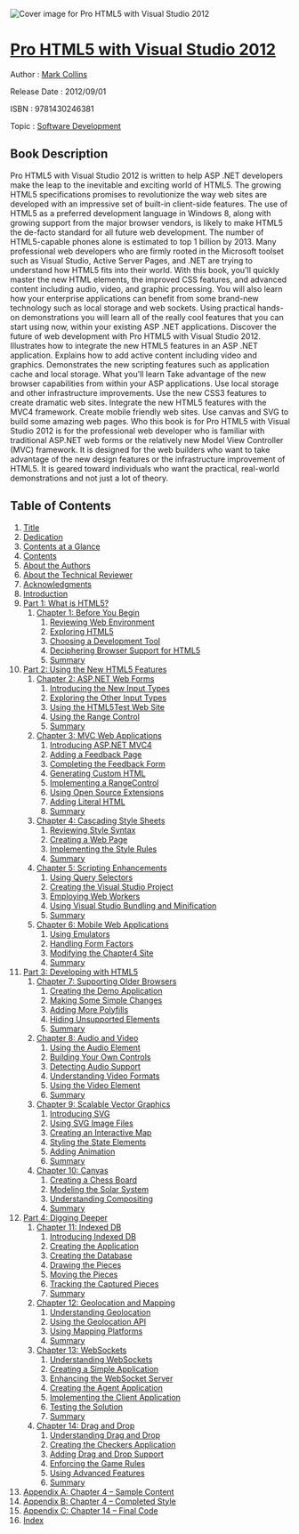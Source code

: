 ![Cover image for Pro HTML5 with Visual Studio 2012](https://imgdetail.ebookreading.net/cover/cover/software_development/EB9781430246381.jpg)

[Pro HTML5 with Visual Studio 2012](https://ebookreading.net/view/book/Pro+HTML5+with+Visual+Studio+2012-EB9781430246381_1.html "Pro HTML5 with Visual Studio 2012")
====================================================================================================================

Author : [Mark Collins](https://ebookreading.net/search/author/Mark+Collins)

Release Date : 2012/09/01

ISBN : 9781430246381

Topic : [Software Development](https://ebookreading.net/search/category/software-development)

Book Description
-----------------

Pro HTML5 with Visual Studio 2012 is written to help ASP .NET developers make the leap to the inevitable and exciting world of HTML5. The growing HTML5 specifications promises to revolutionize the way web sites are developed with an impressive set of built-in client-side features. The use of HTML5 as a preferred development language in Windows 8, along with growing support from the major browser vendors, is likely to make HTML5 the de-facto standard for all future web development. The number of HTML5-capable phones alone is estimated to top 1 billion by 2013. Many professional web developers who are firmly rooted in the Microsoft toolset such as Visual Studio, Active Server Pages, and .NET are trying to understand how HTML5 fits into their world.
With this book, you'll quickly master the new HTML elements, the improved CSS features, and advanced content including audio, video, and graphic processing. You will also learn how your enterprise applications can benefit from some brand-new technology such as local storage and web sockets. Using practical hands-on demonstrations you will learn all of the really cool features that you can start using now, within your existing ASP .NET applications.
Discover the future of web development with Pro HTML5 with Visual Studio 2012.
Illustrates how to integrate the new HTML5 features in an ASP .NET application.
Explains how to add active content including video and graphics.
Demonstrates the new scripting features such as application cache and local storage.
What you'll learn
Take advantage of the new browser capabilities from within your ASP applications.
Use local storage and other infrastructure improvements.
Use the new CSS3 features to create dramatic web sites.
Integrate the new HTML5 features with the MVC4 framework.
Create mobile friendly web sites.
Use canvas and SVG to build some amazing web pages.
Who this book is for
Pro HTML5 with Visual Studio 2012 is for the professional web developer who is familiar with traditional ASP.NET web forms or the relatively new Model View Controller (MVC) framework. It is designed for the web builders who want to take advantage of the new design features or the infrastructure improvement of HTML5. It is geared toward individuals who want the practical, real-world demonstrations and not just a lot of theory.
              
Table of Contents
-----------------

1. [Title](https://ebookreading.net/view/book/Pro+HTML5+with+Visual+Studio+2012-EB9781430246381_2.html)
1. [Dedication](https://ebookreading.net/view/book/Pro+HTML5+with+Visual+Studio+2012-EB9781430246381_4.html)
1. [Contents at a Glance](https://ebookreading.net/view/book/Pro+HTML5+with+Visual+Studio+2012-EB9781430246381_5.html)
1. [Contents](https://ebookreading.net/view/book/Pro+HTML5+with+Visual+Studio+2012-EB9781430246381_6.html)
1. [About the Authors](https://ebookreading.net/view/book/Pro+HTML5+with+Visual+Studio+2012-EB9781430246381_7.html)
1. [About the Technical Reviewer](https://ebookreading.net/view/book/Pro+HTML5+with+Visual+Studio+2012-EB9781430246381_8.html)
1. [Acknowledgments](https://ebookreading.net/view/book/Pro+HTML5+with+Visual+Studio+2012-EB9781430246381_9.html)
1. [Introduction](https://ebookreading.net/view/book/Pro+HTML5+with+Visual+Studio+2012-EB9781430246381_10.html)
1. [Part 1: What is HTML5?](https://ebookreading.net/view/book/Pro+HTML5+with+Visual+Studio+2012-EB9781430246381_11.html)
    1. [Chapter 1: Before You Begin](https://ebookreading.net/view/book/Pro+HTML5+with+Visual+Studio+2012-EB9781430246381_12.html)
        1. [Reviewing Web Environment](https://ebookreading.net/view/book/Pro+HTML5+with+Visual+Studio+2012-EB9781430246381_12.html#Sec1)
        1. [Exploring HTML5](https://ebookreading.net/view/book/Pro+HTML5+with+Visual+Studio+2012-EB9781430246381_12.html#Sec9)
        1. [Choosing a Development Tool](https://ebookreading.net/view/book/Pro+HTML5+with+Visual+Studio+2012-EB9781430246381_12.html#Sec13)
        1. [Deciphering Browser Support for HTML5](https://ebookreading.net/view/book/Pro+HTML5+with+Visual+Studio+2012-EB9781430246381_12.html#Sec17)
        1. [Summary](https://ebookreading.net/view/book/Pro+HTML5+with+Visual+Studio+2012-EB9781430246381_12.html#Sec18)
1. [Part 2: Using the New HTML5 Features](https://ebookreading.net/view/book/Pro+HTML5+with+Visual+Studio+2012-EB9781430246381_13.html)
    1. [Chapter 2: ASP.NET Web Forms](https://ebookreading.net/view/book/Pro+HTML5+with+Visual+Studio+2012-EB9781430246381_14.html)
        1. [Introducing the New Input Types](https://ebookreading.net/view/book/Pro+HTML5+with+Visual+Studio+2012-EB9781430246381_14.html#Sec1)
        1. [Exploring the Other Input Types](https://ebookreading.net/view/book/Pro+HTML5+with+Visual+Studio+2012-EB9781430246381_14.html#Sec6)
        1. [Using the HTML5Test Web Site](https://ebookreading.net/view/book/Pro+HTML5+with+Visual+Studio+2012-EB9781430246381_14.html#Sec18)
        1. [Using the Range Control](https://ebookreading.net/view/book/Pro+HTML5+with+Visual+Studio+2012-EB9781430246381_14.html#Sec19)
        1. [Summary](https://ebookreading.net/view/book/Pro+HTML5+with+Visual+Studio+2012-EB9781430246381_14.html#Sec22)
    1. [Chapter 3: MVC Web Applications](https://ebookreading.net/view/book/Pro+HTML5+with+Visual+Studio+2012-EB9781430246381_15.html)
        1. [Introducing ASP.NET MVC4](https://ebookreading.net/view/book/Pro+HTML5+with+Visual+Studio+2012-EB9781430246381_15.html#Sec1)
        1. [Adding a Feedback Page](https://ebookreading.net/view/book/Pro+HTML5+with+Visual+Studio+2012-EB9781430246381_15.html#Sec5)
        1. [Completing the Feedback Form](https://ebookreading.net/view/book/Pro+HTML5+with+Visual+Studio+2012-EB9781430246381_15.html#Sec8)
        1. [Generating Custom HTML](https://ebookreading.net/view/book/Pro+HTML5+with+Visual+Studio+2012-EB9781430246381_15.html#Sec11)
        1. [Implementing a RangeControl](https://ebookreading.net/view/book/Pro+HTML5+with+Visual+Studio+2012-EB9781430246381_15.html#Sec14)
        1. [Using Open Source Extensions](https://ebookreading.net/view/book/Pro+HTML5+with+Visual+Studio+2012-EB9781430246381_15.html#Sec17)
        1. [Adding Literal HTML](https://ebookreading.net/view/book/Pro+HTML5+with+Visual+Studio+2012-EB9781430246381_15.html#Sec18)
        1. [Summary](https://ebookreading.net/view/book/Pro+HTML5+with+Visual+Studio+2012-EB9781430246381_15.html#Sec23)
    1. [Chapter 4: Cascading Style Sheets](https://ebookreading.net/view/book/Pro+HTML5+with+Visual+Studio+2012-EB9781430246381_16.html)
        1. [Reviewing Style Syntax](https://ebookreading.net/view/book/Pro+HTML5+with+Visual+Studio+2012-EB9781430246381_16.html#Sec1)
        1. [Creating a Web Page](https://ebookreading.net/view/book/Pro+HTML5+with+Visual+Studio+2012-EB9781430246381_16.html#Sec16)
        1. [Implementing the Style Rules](https://ebookreading.net/view/book/Pro+HTML5+with+Visual+Studio+2012-EB9781430246381_16.html#Sec21)
        1. [Summary](https://ebookreading.net/view/book/Pro+HTML5+with+Visual+Studio+2012-EB9781430246381_16.html#Sec31)
    1. [Chapter 5: Scripting Enhancements](https://ebookreading.net/view/book/Pro+HTML5+with+Visual+Studio+2012-EB9781430246381_17.html)
        1. [Using Query Selectors](https://ebookreading.net/view/book/Pro+HTML5+with+Visual+Studio+2012-EB9781430246381_17.html#Sec1)
        1. [Creating the Visual Studio Project](https://ebookreading.net/view/book/Pro+HTML5+with+Visual+Studio+2012-EB9781430246381_17.html#Sec4)
        1. [Employing Web Workers](https://ebookreading.net/view/book/Pro+HTML5+with+Visual+Studio+2012-EB9781430246381_17.html#Sec5)
        1. [Using Visual Studio Bundling and Minification](https://ebookreading.net/view/book/Pro+HTML5+with+Visual+Studio+2012-EB9781430246381_17.html#Sec8)
        1. [Summary](https://ebookreading.net/view/book/Pro+HTML5+with+Visual+Studio+2012-EB9781430246381_17.html#Sec9)
    1. [Chapter 6: Mobile Web Applications](https://ebookreading.net/view/book/Pro+HTML5+with+Visual+Studio+2012-EB9781430246381_18.html)
        1. [Using Emulators](https://ebookreading.net/view/book/Pro+HTML5+with+Visual+Studio+2012-EB9781430246381_18.html#Sec1)
        1. [Handling Form Factors](https://ebookreading.net/view/book/Pro+HTML5+with+Visual+Studio+2012-EB9781430246381_18.html#Sec6)
        1. [Modifying the Chapter4 Site](https://ebookreading.net/view/book/Pro+HTML5+with+Visual+Studio+2012-EB9781430246381_18.html#Sec9)
        1. [Summary](https://ebookreading.net/view/book/Pro+HTML5+with+Visual+Studio+2012-EB9781430246381_18.html#Sec14)
1. [Part 3: Developing with HTML5](https://ebookreading.net/view/book/Pro+HTML5+with+Visual+Studio+2012-EB9781430246381_19.html)
    1. [Chapter 7: Supporting Older Browsers](https://ebookreading.net/view/book/Pro+HTML5+with+Visual+Studio+2012-EB9781430246381_20.html)
        1. [Creating the Demo Application](https://ebookreading.net/view/book/Pro+HTML5+with+Visual+Studio+2012-EB9781430246381_20.html#Sec1)
        1. [Making Some Simple Changes](https://ebookreading.net/view/book/Pro+HTML5+with+Visual+Studio+2012-EB9781430246381_20.html#Sec2)
        1. [Adding More Polyfills](https://ebookreading.net/view/book/Pro+HTML5+with+Visual+Studio+2012-EB9781430246381_20.html#Sec5)
        1. [Hiding Unsupported Elements](https://ebookreading.net/view/book/Pro+HTML5+with+Visual+Studio+2012-EB9781430246381_20.html#Sec10)
        1. [Summary](https://ebookreading.net/view/book/Pro+HTML5+with+Visual+Studio+2012-EB9781430246381_20.html#Sec11)
    1. [Chapter 8: Audio and Video](https://ebookreading.net/view/book/Pro+HTML5+with+Visual+Studio+2012-EB9781430246381_21.html)
        1. [Using the Audio Element](https://ebookreading.net/view/book/Pro+HTML5+with+Visual+Studio+2012-EB9781430246381_21.html#Sec1)
        1. [Building Your Own Controls](https://ebookreading.net/view/book/Pro+HTML5+with+Visual+Studio+2012-EB9781430246381_21.html#Sec5)
        1. [Detecting Audio Support](https://ebookreading.net/view/book/Pro+HTML5+with+Visual+Studio+2012-EB9781430246381_21.html#Sec12)
        1. [Understanding Video Formats](https://ebookreading.net/view/book/Pro+HTML5+with+Visual+Studio+2012-EB9781430246381_21.html#Sec13)
        1. [Using the Video Element](https://ebookreading.net/view/book/Pro+HTML5+with+Visual+Studio+2012-EB9781430246381_21.html#Sec19)
        1. [Summary](https://ebookreading.net/view/book/Pro+HTML5+with+Visual+Studio+2012-EB9781430246381_21.html#Sec23)
    1. [Chapter 9: Scalable Vector Graphics](https://ebookreading.net/view/book/Pro+HTML5+with+Visual+Studio+2012-EB9781430246381_22.html)
        1. [Introducing SVG](https://ebookreading.net/view/book/Pro+HTML5+with+Visual+Studio+2012-EB9781430246381_22.html#Sec1)
        1. [Using SVG Image Files](https://ebookreading.net/view/book/Pro+HTML5+with+Visual+Studio+2012-EB9781430246381_22.html#Sec5)
        1. [Creating an Interactive Map](https://ebookreading.net/view/book/Pro+HTML5+with+Visual+Studio+2012-EB9781430246381_22.html#Sec9)
        1. [Styling the State Elements](https://ebookreading.net/view/book/Pro+HTML5+with+Visual+Studio+2012-EB9781430246381_22.html#Sec15)
        1. [Adding Animation](https://ebookreading.net/view/book/Pro+HTML5+with+Visual+Studio+2012-EB9781430246381_22.html#Sec20)
        1. [Summary](https://ebookreading.net/view/book/Pro+HTML5+with+Visual+Studio+2012-EB9781430246381_22.html#Sec21)
    1. [Chapter 10: Canvas](https://ebookreading.net/view/book/Pro+HTML5+with+Visual+Studio+2012-EB9781430246381_23.html)
        1. [Creating a Chess Board](https://ebookreading.net/view/book/Pro+HTML5+with+Visual+Studio+2012-EB9781430246381_23.html#Sec1)
        1. [Modeling the Solar System](https://ebookreading.net/view/book/Pro+HTML5+with+Visual+Studio+2012-EB9781430246381_23.html#Sec7)
        1. [Understanding Compositing](https://ebookreading.net/view/book/Pro+HTML5+with+Visual+Studio+2012-EB9781430246381_23.html#Sec15)
        1. [Summary](https://ebookreading.net/view/book/Pro+HTML5+with+Visual+Studio+2012-EB9781430246381_23.html#Sec16)
1. [Part 4: Digging Deeper](https://ebookreading.net/view/book/Pro+HTML5+with+Visual+Studio+2012-EB9781430246381_24.html)
    1. [Chapter 11: Indexed DB](https://ebookreading.net/view/book/Pro+HTML5+with+Visual+Studio+2012-EB9781430246381_25.html)
        1. [Introducing Indexed DB](https://ebookreading.net/view/book/Pro+HTML5+with+Visual+Studio+2012-EB9781430246381_25.html#Sec1)
        1. [Creating the Application](https://ebookreading.net/view/book/Pro+HTML5+with+Visual+Studio+2012-EB9781430246381_25.html#Sec6)
        1. [Creating the Database](https://ebookreading.net/view/book/Pro+HTML5+with+Visual+Studio+2012-EB9781430246381_25.html#Sec10)
        1. [Drawing the Pieces](https://ebookreading.net/view/book/Pro+HTML5+with+Visual+Studio+2012-EB9781430246381_25.html#Sec17)
        1. [Moving the Pieces](https://ebookreading.net/view/book/Pro+HTML5+with+Visual+Studio+2012-EB9781430246381_25.html#Sec21)
        1. [Tracking the Captured Pieces](https://ebookreading.net/view/book/Pro+HTML5+with+Visual+Studio+2012-EB9781430246381_25.html#Sec28)
        1. [Summary](https://ebookreading.net/view/book/Pro+HTML5+with+Visual+Studio+2012-EB9781430246381_25.html#Sec29)
    1. [Chapter 12: Geolocation and Mapping](https://ebookreading.net/view/book/Pro+HTML5+with+Visual+Studio+2012-EB9781430246381_26.html)
        1. [Understanding Geolocation](https://ebookreading.net/view/book/Pro+HTML5+with+Visual+Studio+2012-EB9781430246381_26.html#Sec1)
        1. [Using the Geolocation API](https://ebookreading.net/view/book/Pro+HTML5+with+Visual+Studio+2012-EB9781430246381_26.html#Sec4)
        1. [Using Mapping Platforms](https://ebookreading.net/view/book/Pro+HTML5+with+Visual+Studio+2012-EB9781430246381_26.html#Sec8)
        1. [Summary](https://ebookreading.net/view/book/Pro+HTML5+with+Visual+Studio+2012-EB9781430246381_26.html#Sec12)
    1. [Chapter 13: WebSockets](https://ebookreading.net/view/book/Pro+HTML5+with+Visual+Studio+2012-EB9781430246381_27.html)
        1. [Understanding WebSockets](https://ebookreading.net/view/book/Pro+HTML5+with+Visual+Studio+2012-EB9781430246381_27.html#Sec1)
        1. [Creating a Simple Application](https://ebookreading.net/view/book/Pro+HTML5+with+Visual+Studio+2012-EB9781430246381_27.html#Sec7)
        1. [Enhancing the WebSocket Server](https://ebookreading.net/view/book/Pro+HTML5+with+Visual+Studio+2012-EB9781430246381_27.html#Sec11)
        1. [Creating the Agent Application](https://ebookreading.net/view/book/Pro+HTML5+with+Visual+Studio+2012-EB9781430246381_27.html#Sec12)
        1. [Implementing the Client Application](https://ebookreading.net/view/book/Pro+HTML5+with+Visual+Studio+2012-EB9781430246381_27.html#Sec16)
        1. [Testing the Solution](https://ebookreading.net/view/book/Pro+HTML5+with+Visual+Studio+2012-EB9781430246381_27.html#Sec17)
        1. [Summary](https://ebookreading.net/view/book/Pro+HTML5+with+Visual+Studio+2012-EB9781430246381_27.html#Sec18)
    1. [Chapter 14: Drag and Drop](https://ebookreading.net/view/book/Pro+HTML5+with+Visual+Studio+2012-EB9781430246381_28.html)
        1. [Understanding Drag and Drop](https://ebookreading.net/view/book/Pro+HTML5+with+Visual+Studio+2012-EB9781430246381_28.html#Sec1)
        1. [Creating the Checkers Application](https://ebookreading.net/view/book/Pro+HTML5+with+Visual+Studio+2012-EB9781430246381_28.html#Sec7)
        1. [Adding Drag and Drop Support](https://ebookreading.net/view/book/Pro+HTML5+with+Visual+Studio+2012-EB9781430246381_28.html#Sec10)
        1. [Enforcing the Game Rules](https://ebookreading.net/view/book/Pro+HTML5+with+Visual+Studio+2012-EB9781430246381_28.html#Sec14)
        1. [Using Advanced Features](https://ebookreading.net/view/book/Pro+HTML5+with+Visual+Studio+2012-EB9781430246381_28.html#Sec18)
        1. [Summary](https://ebookreading.net/view/book/Pro+HTML5+with+Visual+Studio+2012-EB9781430246381_28.html#Sec21)
1. [Appendix A: Chapter 4 – Sample Content](https://ebookreading.net/view/book/Pro+HTML5+with+Visual+Studio+2012-EB9781430246381_29.html)
1. [Appendix B: Chapter 4 – Completed Style](https://ebookreading.net/view/book/Pro+HTML5+with+Visual+Studio+2012-EB9781430246381_30.html)
1. [Appendix C: Chapter 14 – Final Code](https://ebookreading.net/view/book/Pro+HTML5+with+Visual+Studio+2012-EB9781430246381_31.html)
1. [Index](https://ebookreading.net/view/book/Pro+HTML5+with+Visual+Studio+2012-EB9781430246381_32.html)

